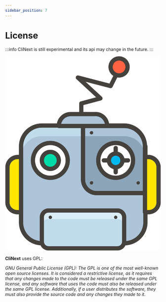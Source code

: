 ```yaml
---
sidebar_position: 7
---
```


# License

:::info
CliNext is still experimental and its api may change in the future.
:::

![logo](/img/icon.svg)

**CliNext** uses GPL:

*GNU General Public License (GPL): The GPL is one of the most well-known open source licenses. It is considered a restrictive license, as it requires that any changes made to the code must be released under the same GPL license, and any software that uses the code must also be released under the same GPL license. Additionally, if a user distributes the software, they must also provide the source code and any changes they made to it.*